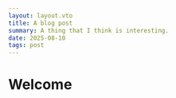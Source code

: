 ```yaml
---
layout: layout.vto
title: A blog post
summary: A thing that I think is interesting.
date: 2025-08-10
tags: post
---
```


# Welcome
